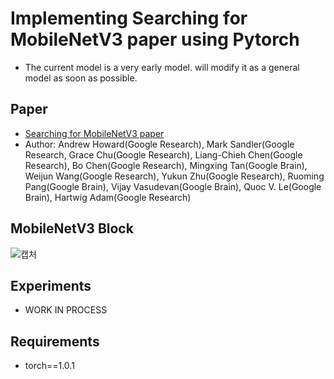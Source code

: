 # Implementing Searching for MobileNetV3 paper using Pytorch
- The current model is a very early model.  will modify it as a general model as soon as possible.
## Paper
- [Searching for MobileNetV3 paper](https://arxiv.org/abs/1905.02244)
- Author: Andrew Howard(Google Research), Mark Sandler(Google Research, Grace Chu(Google Research), Liang-Chieh Chen(Google Research), Bo Chen(Google Research), Mingxing Tan(Google Brain), Weijun Wang(Google Research), Yukun Zhu(Google Research), Ruoming Pang(Google Brain), Vijay Vasudevan(Google Brain), Quoc V. Le(Google Brain), Hartwig Adam(Google Research)

## MobileNetV3 Block
![캡처](https://user-images.githubusercontent.com/22078438/57360577-6f30d000-71b5-11e9-89a6-24034a3ecdde.PNG)

## Experiments
- WORK IN PROCESS

## Requirements
- torch==1.0.1
